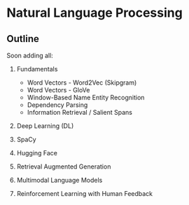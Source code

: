 # Natural Language Processing

## Outline
Soon adding all:

1. Fundamentals
    - Word Vectors - Word2Vec (Skipgram)  
    - Word Vectors - GloVe
    - Window-Based Name Entity Recognition
    - Dependency Parsing
    - Information Retrieval / Salient Spans

2. Deep Learning (DL)

3. SpaCy

4. Hugging Face

5. Retrieval Augmented Generation

6. Multimodal Language Models

7. Reinforcement Learning with Human Feedback
